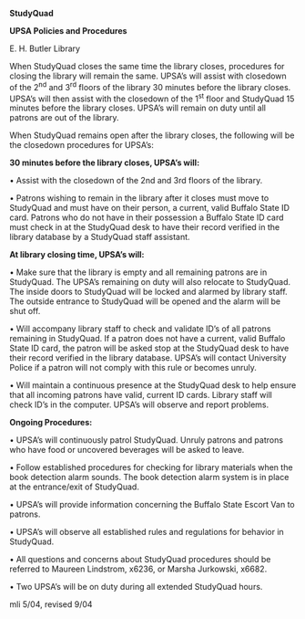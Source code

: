 **StudyQuad**

**UPSA Policies and Procedures**

E. H. Butler Library

When StudyQuad closes the same time the library closes, procedures for closing the library will remain the same. UPSA’s will assist with closedown of the 2<sup>nd</sup> and 3<sup>rd</sup> floors of the library 30 minutes before the library closes. UPSA’s will then assist with the closedown of the 1<sup>st</sup> floor and StudyQuad 15 minutes before the library closes. UPSA’s will remain on duty until all patrons are out of the library.

When StudyQuad remains open after the library closes, the following will be the closedown procedures for UPSA’s:

**30 minutes before the library closes, UPSA’s will:**

• Assist with the closedown of the 2nd and 3rd floors of the library.

• Patrons wishing to remain in the library after it closes must move to StudyQuad and must have on their person, a current, valid Buffalo State ID card. Patrons who do not have in their possession a Buffalo State ID card must check in at the StudyQuad desk to have their record verified in the library database by a StudyQuad staff assistant.

**At library closing time, UPSA’s will:**

• Make sure that the library is empty and all remaining patrons are in StudyQuad. The UPSA’s remaining on duty will also relocate to StudyQuad. The inside doors to StudyQuad will be locked and alarmed by library staff. The outside entrance to StudyQuad will be opened and the alarm will be shut off.

• Will accompany library staff to check and validate ID’s of all patrons remaining in StudyQuad. If a patron does not have a current, valid Buffalo State ID card, the patron will be asked stop at the StudyQuad desk to have their record verified in the library database. UPSA’s will contact University Police if a patron will not comply with this rule or becomes unruly.

• Will maintain a continuous presence at the StudyQuad desk to help ensure that all incoming patrons have valid, current ID cards. Library staff will check ID’s in the computer. UPSA’s will observe and report problems.

**Ongoing Procedures:**

• UPSA’s will continuously patrol StudyQuad. Unruly patrons and patrons who have food or uncovered beverages will be asked to leave.

• Follow established procedures for checking for library materials when the book detection alarm sounds. The book detection alarm system is in place at the entrance/exit of StudyQuad.

• UPSA’s will provide information concerning the Buffalo State Escort Van to patrons.

• UPSA’s will observe all established rules and regulations for behavior in StudyQuad.

• All questions and concerns about StudyQuad procedures should be referred to Maureen Lindstrom, x6236, or Marsha Jurkowski, x6682.

• Two UPSA’s will be on duty during all extended StudyQuad hours.

mli 5/04, revised 9/04
